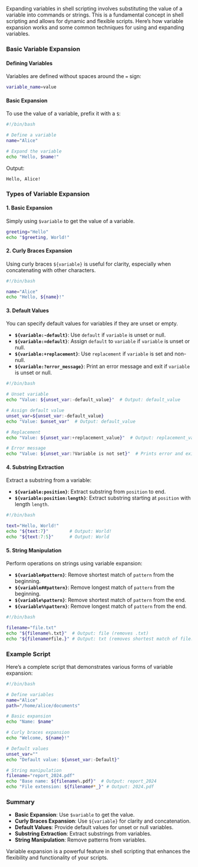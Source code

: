 Expanding variables in shell scripting involves substituting the value of a variable into commands or strings. This is a fundamental concept in shell scripting and allows for dynamic and flexible scripts. Here’s how variable expansion works and some common techniques for using and expanding variables.

### Basic Variable Expansion

#### Defining Variables

Variables are defined without spaces around the `=` sign:

```sh
variable_name=value
```

#### Basic Expansion

To use the value of a variable, prefix it with a `$`:

```sh
#!/bin/bash

# Define a variable
name="Alice"

# Expand the variable
echo "Hello, $name!"
```

Output:
```
Hello, Alice!
```

### Types of Variable Expansion

#### 1. **Basic Expansion**

Simply using `$variable` to get the value of a variable.

```sh
greeting="Hello"
echo "$greeting, World!"
```

#### 2. **Curly Braces Expansion**

Using curly braces `${variable}` is useful for clarity, especially when concatenating with other characters.

```sh
#!/bin/bash

name="Alice"
echo "Hello, ${name}!"
```

#### 3. **Default Values**

You can specify default values for variables if they are unset or empty.

- **`${variable:-default}`**: Use `default` if `variable` is unset or null.
- **`${variable:=default}`**: Assign `default` to `variable` if `variable` is unset or null.
- **`${variable:+replacement}`**: Use `replacement` if `variable` is set and non-null.
- **`${variable:?error_message}`**: Print an error message and exit if `variable` is unset or null.

```sh
#!/bin/bash

# Unset variable
echo "Value: ${unset_var:-default_value}"  # Output: default_value

# Assign default value
unset_var=${unset_var:-default_value}
echo "Value: $unset_var"  # Output: default_value

# Replacement
echo "Value: ${unset_var:+replacement_value}"  # Output: replacement_value

# Error message
echo "Value: ${unset_var:?Variable is not set}"  # Prints error and exits if unset_var is not set
```

#### 4. **Substring Extraction**

Extract a substring from a variable:

- **`${variable:position}`**: Extract substring from `position` to end.
- **`${variable:position:length}`**: Extract substring starting at `position` with length `length`.

```sh
#!/bin/bash

text="Hello, World!"
echo "${text:7}"        # Output: World!
echo "${text:7:5}"      # Output: World
```

#### 5. **String Manipulation**

Perform operations on strings using variable expansion:

- **`${variable#pattern}`**: Remove shortest match of `pattern` from the beginning.
- **`${variable##pattern}`**: Remove longest match of `pattern` from the beginning.
- **`${variable%pattern}`**: Remove shortest match of `pattern` from the end.
- **`${variable%%pattern}`**: Remove longest match of `pattern` from the end.

```sh
#!/bin/bash

filename="file.txt"
echo "${filename%.txt}"  # Output: file (removes .txt)
echo "${filename#file.}" # Output: txt (removes shortest match of file.)
```

### Example Script

Here’s a complete script that demonstrates various forms of variable expansion:

```sh
#!/bin/bash

# Define variables
name="Alice"
path="/home/alice/documents"

# Basic expansion
echo "Name: $name"

# Curly braces expansion
echo "Welcome, ${name}!"

# Default values
unset_var=""
echo "Default value: ${unset_var:-Default}"

# String manipulation
filename="report_2024.pdf"
echo "Base name: ${filename%.pdf}"  # Output: report_2024
echo "File extension: ${filename#*_}" # Output: 2024.pdf
```

### Summary

- **Basic Expansion**: Use `$variable` to get the value.
- **Curly Braces Expansion**: Use `${variable}` for clarity and concatenation.
- **Default Values**: Provide default values for unset or null variables.
- **Substring Extraction**: Extract substrings from variables.
- **String Manipulation**: Remove patterns from variables.

Variable expansion is a powerful feature in shell scripting that enhances the flexibility and functionality of your scripts.

